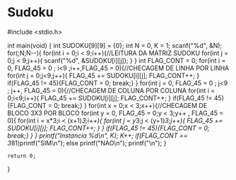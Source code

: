 # Sudoku
#include <stdio.h>

int main(void) {
  int SUDOKU[9][9] = {0};
    int N = 0,   K = 1;
    scanf("%d", &N);
    for(;N;N--){
    for(int i = 0;i < 9;i++){//LEITURA DA MATRIZ SUDOKU
        for(int j = 0;j < 9;j++){
            scanf("%d", &SUDOKU[i][j]);
        }
    }
    int FLAG_CONT = 0;
    for(int i = 0, FLAG_45 = 0 ; i<9 ;i++,FLAG_45 = 0){//CHECAGEM DE LINHA POR LINHA
        for(int j = 0;j<9;j++){
            FLAG_45 += SUDOKU[i][j];
            FLAG_CONT++;
        }
        if(FLAG_45 != 45){FLAG_CONT = 0; break;}
    }
    for(int j = 0, FLAG_45 = 0 ; j<9 ; j++, FLAG_45 = 0){//CHECAGEM DE COLUNA POR COLUNA
        for(int i = 0;i<9;i++){
            FLAG_45 += SUDOKU[i][j];
            FLAG_CONT++;
        }
        if(FLAG_45 != 45){FLAG_CONT = 0; break;}
    }
    for(int x = 0;x < 3;x++){//CHECAGEM DE BLOCO 3X3 POR BLOCO
        for(int y = 0, FLAG_45 = 0;y < 3;y++ , FLAG_45 = 0){
            for(int i = x*3;i < (x+1)*3;i++){
                for(int j = y*3;j < (y+1)*3;j++){
                    FLAG_45 += SUDOKU[i][j];
                    FLAG_CONT++;
                }
            }
        if(FLAG_45 != 45){FLAG_CONT = 0; break;}
        }
    }
    printf("Instancia %d\n", K);
    K++;
    if(FLAG_CONT == 3*81)printf("SIM\n");
    else printf("NAO\n");
    printf("\n");
    }

    return 0;
}
